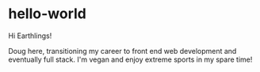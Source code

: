 # hello-world

Hi Earthlings!

Doug here, transitioning my career to front end web development and eventually full stack. 
I'm vegan and enjoy extreme sports in my spare time!
